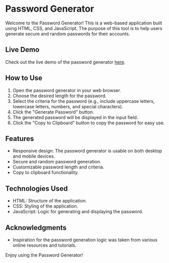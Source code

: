 # Password Generator

Welcome to the Password Generator! This is a web-based application built using HTML, CSS, and JavaScript. The purpose of this tool is to help users generate secure and random passwords for their accounts.

## Live Demo
Check out the live demo of the password generator [here](YOUR_LIVE_LINK).

## How to Use
1. Open the password generator in your web browser.
2. Choose the desired length for the password.
3. Select the criteria for the password (e.g., include uppercase letters, lowercase letters, numbers, and special characters).
4. Click the "Generate Password" button.
5. The generated password will be displayed in the input field.
6. Click the "Copy to Clipboard" button to copy the password for easy use.

## Features
- Responsive design: The password generator is usable on both desktop and mobile devices.
- Secure and random password generation.
- Customizable password length and criteria.
- Copy to clipboard functionality.

## Technologies Used
- HTML: Structure of the application.
- CSS: Styling of the application.
- JavaScript: Logic for generating and displaying the password.


## Acknowledgments
- Inspiration for the password generation logic was taken from various online resources and tutorials.

Enjoy using the Password Generator!
